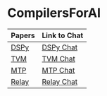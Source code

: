 # CompilersForAI

| Papers        | Link to Chat  |
| ------------- | ------------- |
| [DSPy](https://arxiv.org/pdf/2310.03714)                                              | [DSPy Chat](https://chatgpt.com/share/68c1b486-d4c8-8003-bcdf-c49ed67beeb6)          |
| [TVM](https://arxiv.org/abs/1802.04799)                                               | [TVM Chat](https://chatgpt.com/share/68c1c3d4-4d38-8003-af6b-add7e9dea83d)           |
| [MTP](https://arxiv.org/abs/2405.08965)                                               | [MTP Chat](https://chatgpt.com/share/68c83f6b-4650-8003-a8c4-e5e5d4ee0a29) | 
| [Relay](https://arxiv.org/abs/1904.08368)                                             | [Relay Chat]() | 
